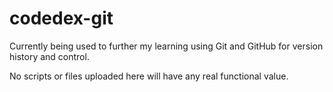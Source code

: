 # codedex-git
Currently being used to further my learning using Git and GitHub for version history and control.

No scripts or files uploaded here will have any real functional value.